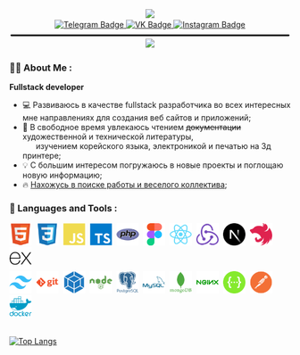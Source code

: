 <div id="header" align="center">
  <img src="https://media.giphy.com/media/L1R1tvI9svkIWwpVYr/giphy.gif?cid=790b7611e0jq24wzerbeg8qorrhftvwyxpx554e9652g1kei&ep=v1_gifs_search&rid=giphy.gif&ct=g" width="350"/>

  <div id="badges" align="center">
    <a href="https://t.me/darht_vadr">
      <img src="https://img.shields.io/badge/Telegram-26A5E4?style=flat-square&logo=telegram&logoColor=white" alt="Telegram Badge"/>
    </a>
    <a href="https://vk.com/darht_vadr">
      <img src="https://img.shields.io/badge/Vkontakte-0077FF?logo=vk&logoColor=white&style=flat-square" alt="VK Badge"/>
    </a>
    <a href="https://www.instagram.com/darht_vadr">
      <img src="https://img.shields.io/badge/Instagram-E4405F?logo=instagram&logoColor=white&style=flat-square" alt="Instagram Badge"/>
    </a>
  </div>

  <div>
    <svg width="500" height="6" viewBox="0 0 805 6" fill="none" xmlns="http://www.w3.org/2000/svg">
      <line x1="2.49719" y1="3" x2="802.503" y2="3" stroke="black" stroke-width="5" stroke-linecap="round"/>
    </svg>
  </div>

  <img width="100" src="https://media.giphy.com/media/Xy6nEr568Vy9WAofEI/giphy.gif?cid=790b7611krcx1d7h1pp5imqitkx4itc1491bm5h207o80260&ep=v1_stickers_search&rid=giphy.gif&ct=ts"/>
</div>

### :woman_technologist: About Me :

**Fullstack developer**

- :computer: Развиваюсь в качестве fullstack разработчика во всех интересных мне направлениях для создания веб сайтов и приложений;
- :open_book: В свободное время увлекаюсь чтением ~~документации~~ художественной и технической литературы,<br>
&nbsp; &nbsp; &nbsp; изучением корейского языка, электроникой и печатью на 3д принтере;
- :bulb: С большим интересом погружаюсь в новые проекты и поглощаю новую информацию;
- :fire: <ins>Нахожусь в поиске работы и веселого коллектива</ins>;

### :wrench: Languages and Tools :

<div>
  <img src="https://github.com/devicons/devicon/blob/master/icons/html5/html5-original.svg" title="html" alt="html" width="40" height="40"/>&nbsp;
  <img src="https://github.com/devicons/devicon/blob/master/icons/css3/css3-original.svg" title="css" alt="css" width="40" height="40"/>&nbsp;
  <img src="https://github.com/devicons/devicon/blob/master/icons/javascript/javascript-plain.svg" title="js" alt="js" width="40" height="40"/>&nbsp;
  <img src="https://github.com/devicons/devicon/blob/master/icons/typescript/typescript-plain.svg" title="ts" alt="ts" width="40" height="40"/>&nbsp;
  <img src="https://github.com/devicons/devicon/blob/master/icons/php/php-original.svg" title="php" alt="php" width="40" height="40"/>&nbsp;
  <img src="https://github.com/devicons/devicon/blob/master/icons/figma/figma-original.svg" title="figma" alt="figma" width="40" height="40"/>&nbsp;
  <img src="https://github.com/devicons/devicon/blob/master/icons/react/react-original.svg"  title="react" alt="react" width="40" height="40"/>&nbsp;
  <img src="https://github.com/devicons/devicon/blob/master/icons/redux/redux-original.svg" title="redux" alt="redux" width="40" height="40"/>&nbsp;
  <img src="https://github.com/devicons/devicon/blob/master/icons/nextjs/nextjs-original.svg" title="next.js" alt="next.js" width="40" height="40"/>&nbsp;
  <img src="https://github.com/devicons/devicon/blob/master/icons/nestjs/nestjs-original.svg" title="nest.js" alt="nest.js" width="40" height="40"/>&nbsp;
  <img src="https://github.com/devicons/devicon/blob/master/icons/express/express-original.svg" title="express" alt="express" width="40" height="40"/>&nbsp;
  <br>
  <img src="https://github.com/devicons/devicon/blob/master/icons/tailwindcss/tailwindcss-original.svg" title="tailwindcss"  alt="tailwindcss" width="40" height="40"/>&nbsp;
  <img src="https://github.com/devicons/devicon/blob/master/icons/git/git-plain-wordmark.svg" title="git"  alt="git" width="40" height="40"/>&nbsp;
  <img src="https://github.com/devicons/devicon/blob/master/icons/webpack/webpack-plain.svg" title="webpack" alt="webpack" width="40" height="40"/>&nbsp;
  <img src="https://github.com/devicons/devicon/blob/master/icons/nodejs/nodejs-plain-wordmark.svg" title="node" alt="node" width="40" height="40"/>&nbsp;
  <img src="https://github.com/devicons/devicon/blob/master/icons/postgresql/postgresql-plain-wordmark.svg" title="postgresql" alt="postgresql" width="40" height="40"/>&nbsp;
  <img src="https://github.com/devicons/devicon/blob/master/icons/mysql/mysql-plain-wordmark.svg" title="mysql" alt="mysql" width="40" height="40"/>&nbsp;
  <img src="https://github.com/devicons/devicon/blob/master/icons/mongodb/mongodb-plain-wordmark.svg" title="mongodb" alt="mongodb" width="40" height="40"/>&nbsp;
  <img src="https://github.com/devicons/devicon/blob/master/icons/nginx/nginx-original.svg" title="nginx" alt="nginx" width="40" height="40"/>&nbsp;
  <img src="https://github.com/devicons/devicon/blob/master/icons/swagger/swagger-plain.svg" title="swagger" alt="swagger" width="40" height="40"/>&nbsp;
  <img src="https://github.com/devicons/devicon/blob/master/icons/postman/postman-plain.svg" title="postman" alt="postman" width="40" height="40"/>&nbsp;
  <img src="https://github.com/devicons/devicon/blob/master/icons/docker/docker-plain-wordmark.svg" title="docker" alt="docker" width="40" height="40"/>&nbsp;
</div>

<br>

[![Top Langs](https://github-readme-stats.vercel.app/api/top-langs/?username=DariaPrindina&layout=compact&theme=vision-friendly-dark)](https://github.com/anuraghazra/github-readme-stats)

